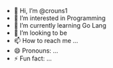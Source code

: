 - 👋 Hi, I’m @crouns1
- 👀 I’m interested in Programming
- 🌱 I’m currently learning Go Lang
- 💞️ I’m looking to be 
- 📫 How to reach me ...
- 😄 Pronouns: ...
- ⚡ Fun fact: ...

<!---
crouns1/crouns1 is a ✨ special ✨ repository because its `README.md` (this file) appears on your GitHub profile.
You can click the Preview link to take a look at your changes.
--->
